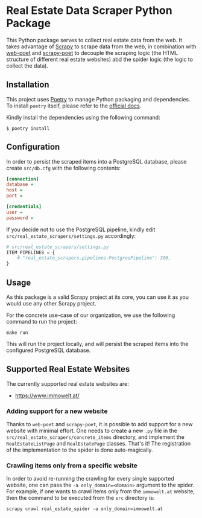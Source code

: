 # Real Estate Data Scraper Python Package

This Python package serves to collect real estate data from the web. It takes advantage of [Scrapy](https://scrapy.org/)
to scrape data from the web, in combination with [web-poet](https://web-poet.readthedocs.io/en/stable/)
and [scrapy-poet](https://scrapy-poet.readthedocs.io/en/stable/) to decouple the scraping logic (the HTML structure of
different real estate websites) abd the spider logic (the logic to collect the data).

## Installation

This project uses [Poetry](https://python-poetry.org/) to manage Python packaging and dependencies. To install `poetry`
itself, please refer to the [official docs](https://python-poetry.org/docs/#installation).

Kindly install the dependencies using the following command:

```shell
$ poetry install
```

## Configuration

In order to persist the scraped items into a PostgreSQL database, please create `src/db.cfg` with the following
contents:

```ini
[connection]
database =
host =
port =

[credentials]
user =
password =
```

If you decide not to use the PostgreSQL pipeline, kindly edit `src/real_estate_scrapers/settings.py` accordingly:

```python
# src/real_estate_scrapers/settings.py
ITEM_PIPELINES = {
    # "real_estate_scrapers.pipelines.PostgresPipeline": 300,
}
```

## Usage

As this package is a valid Scrapy project at its core, you can use it as you would use any other Scrapy project.

For the concrete use-case of our organization, we use the following command to run the project:

```shell
make run
```

This will run the project locally, and will persist the scraped items into the configured PostgreSQL database.

## Supported Real Estate Websites

The currently supported real estate websites are:

- https://www.immowelt.at/

### Adding support for a new website

Thanks to `web-poet` and `scrapy-poet`, it is possible to add support for a new website with minimal effort. One needs
to create a new `.py` file in the `src/real_estate_scrapers/concrete_items` directory, and implement
the `RealEstateListPage` and `RealEstatePage` classes. That's it! The registration of the implementation to the spider
is done auto-magically.

### Crawling items only from a specific website

In order to avoid re-running the crawling for every single supported website, one can pass the `-a only_domain=<domain>`
argument to the spider. For example, if one wants to crawl items only from the `immowelt.at` website, then the command
to be executed from the `src` directory is:

```shell
scrapy crawl real_estate_spider -a only_domain=immowelt.at
```
